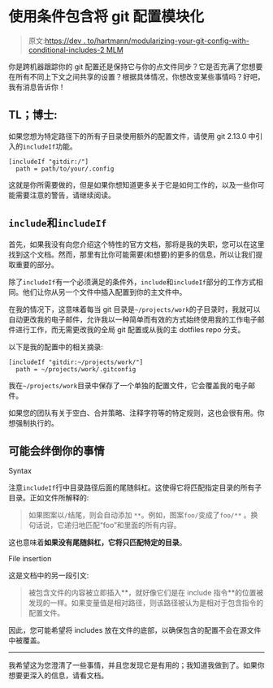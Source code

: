 # 使用条件包含将 git 配置模块化

> 原文:[https://dev . to/hartmann/modularizing-your-git-config-with-conditional-includes-2 MLM](https://dev.to/hartmann/modularizing-your-git-config-with-conditional-includes-2mlm)

你是跨机器跟踪你的 git 配置还是保持它与你的点文件同步？它是否充满了您想要在所有不同上下文之间共享的设置？根据具体情况，你想改变某些事情吗？好吧，我有消息告诉你！

## TL；博士:

如果您想为特定路径下的所有子目录使用额外的配置文件，请使用 git 2.13.0 中引入的`includeIf`功能。

```
[includeIf "gitdir:/"]
  path = path/to/your/.config 
```

这就是你所需要做的，但是如果你想知道更多关于它是如何工作的，以及一些你可能需要注意的警告，请继续阅读。

## `include`和`includeIf`

首先，如果我没有向您介绍这个特性的官方文档，那将是我的失职，您可以在这里找到这个文档。然而，那里有比你可能需要(和想要)的更多的信息，所以让我们提取重要的部分。

除了`includeIf`有一个必须满足的条件外，`include`和`includeIf`部分的工作方式相同。他们让你从另一个文件中插入配置到你的主文件中。

在我的情况下，这意味着每当 git 目录是`~/projects/work`的子目录时，我就可以自动更改我的电子邮件，允许我以一种简单而有效的方式始终使用我的工作电子邮件进行工作，而无需更改我的全局 git 配置或从我的主 dotfiles repo 分支。

以下是我的配置中的相关摘录:

```
[includeIf "gitdir:~/projects/work/"]
  path = ~/projects/work/.gitconfig 
```

我在`~/projects/work`目录中保存了一个单独的配置文件，它会覆盖我的电子邮件。

如果您的团队有关于空白、合并策略、注释字符等的特定规则，这也会很有用。你想强制执行的。

## 可能会绊倒你的事情

Syntax

注意`includeIf`行中目录路径后面的尾随斜杠。这使得它将匹配指定目录的所有子目录。正如文件所解释的:

> 如果图案以`/`结尾，则会自动添加 `**`。例如，图案`foo/`变成了`foo/**` 。换句话说，它递归地匹配“foo”和里面的所有内容。

这也意味着**如果没有尾随斜杠，它将只匹配特定的目录**。

File insertion

这是文档中的另一段引文:

> 被包含文件的内容被立即插入**，就好像它们是在 include 指令**的位置被发现的一样。如果变量值是相对路径，则该路径被认为是相对于包含指令的配置文件。

因此，您可能希望将 includes 放在文件的底部，以确保包含的配置不会在源文件中被覆盖。

* * *

我希望这为您澄清了一些事情，并且您发现它是有用的；我知道我做到了。如果你想要更深入的信息，请看文档。